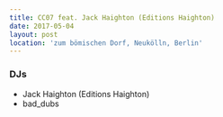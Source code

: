 ```yaml
---
title: CC07 feat. Jack Haighton (Editions Haighton)
date: 2017-05-04
layout: post
location: 'zum bömischen Dorf, Neukölln, Berlin' 
---
```


### DJs
- Jack Haighton (Editions Haighton)
- bad_dubs
